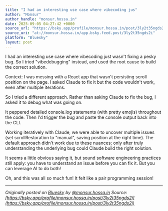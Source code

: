 ```yaml
---
title: "I had an interesting use case where vibecoding jus"
author: "Monsur"
author_handle: "monsur.hossa.in"
date: 2025-09-05 04:27:42 +0000
source_url: "https://bsky.app/profile/monsur.hossa.in/post/3ly2t35ngds2i"
source_uri: "at://monsur.hossa.in/app.bsky.feed.post/3ly2t35ngds2i"
platform: "Bluesky"
layout: post
---
```


I had an interesting use case where vibecoding just wasn't fixing a pesky bug. So I tried "vibedebugging" instead, and used the root cause to build the correct solution.

Context: I was messing with a React app that wasn't persisting scroll position on the page. I asked Claude to fix it but the code wouldn't work, even after multiple iterations.

So I tried a different approach. Rather than asking Claude to fix the bug, I asked it to debug what was going on.

It peppered detailed console.log statements (with pretty emojis) throughout the code. Then I'd trigger the bug and paste the console output back into the CLI.

Working iteratively with Claude, we were able to uncover multiple issues (set scrollRestoration to "manual", saving position at the right time). The default approach didn't work due to these nuances; only after truly understanding the underlying bug could Claude build the right solution.

It seems a little obvious saying it, but sound software engineering practices still apply: you have to understand an issue before you can fix it. But you can leverage AI to do both!

Oh, and this was all so much fun! It felt like a pair programming session!

<!--more-->

---

*Originally posted on [Bluesky](https://bsky.app/profile/monsur.hossa.in/post/3ly2t35ngds2i) by [@monsur.hossa.in](https://bsky.app/profile/monsur.hossa.in)*
*Source: [https://bsky.app/profile/monsur.hossa.in/post/3ly2t35ngds2i](https://bsky.app/profile/monsur.hossa.in/post/3ly2t35ngds2i)*
